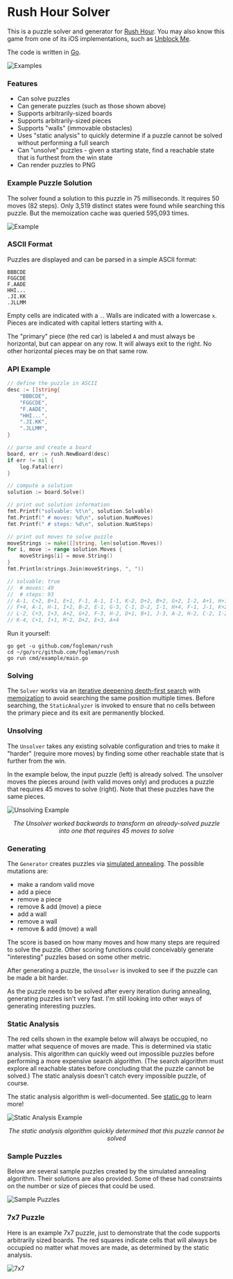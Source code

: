 # Rush Hour Solver

This is a puzzle solver and generator for [Rush Hour](https://en.wikipedia.org/wiki/Rush_Hour_(puzzle)).
You may also know this game from one of its iOS implementations, such as [Unblock Me](https://itunes.apple.com/us/app/unblock-me/id315019111?mt=8).

The code is written in [Go](https://golang.org/).

![Examples](https://i.imgur.com/YlT8Y39.png)

### Features

- Can solve puzzles
- Can generate puzzles (such as those shown above)
- Supports arbitrarily-sized boards
- Supports arbitrarily-sized pieces
- Supports "walls" (immovable obstacles)
- Uses "static analysis" to quickly determine if a puzzle cannot be solved without performing a full search
- Can "unsolve" puzzles - given a starting state, find a reachable state that is furthest from the win state
- Can render puzzles to PNG

### Example Puzzle Solution

The solver found a solution to this puzzle in 75 milliseconds. It requires 50 moves (82 steps). Only 3,519 distinct states were found while searching this puzzle. But the memoization cache was queried 595,093 times.

![Example](https://i.imgur.com/eWnPtLo.gif)

### ASCII Format

Puzzles are displayed and can be parsed in a simple ASCII format:

```
BBBCDE
FGGCDE
F.AADE
HHI...
.JI.KK
.JLLMM
```

Empty cells are indicated with a `.`. Walls are indicated with a lowercase `x`. Pieces are indicated with capital letters starting with `A`.

The "primary" piece (the red car) is labeled `A` and must always be horizontal, but can appear on any row. It will always exit to the right. No other horizontal pieces may be on that same row.

### API Example

```go
// define the puzzle in ASCII
desc := []string{
	"BBBCDE",
	"FGGCDE",
	"F.AADE",
	"HHI...",
	".JI.KK",
	".JLLMM",
}

// parse and create a board
board, err := rush.NewBoard(desc)
if err != nil {
	log.Fatal(err)
}

// compute a solution
solution := board.Solve()

// print out solution information
fmt.Printf("solvable: %t\n", solution.Solvable)
fmt.Printf(" # moves: %d\n", solution.NumMoves)
fmt.Printf(" # steps: %d\n", solution.NumSteps)

// print out moves to solve puzzle
moveStrings := make([]string, len(solution.Moves))
for i, move := range solution.Moves {
	moveStrings[i] = move.String()
}
fmt.Println(strings.Join(moveStrings, ", "))

// solvable: true
//  # moves: 49
//  # steps: 93
// A-1, C+2, B+1, E+1, F-1, A-1, I-1, K-2, D+2, B+2, G+2, I-2, A+1, H+1,
// F+4, A-1, H-1, I+2, B-2, E-1, G-3, C-1, D-2, I-1, H+4, F-1, J-1, K+2,
// L-2, C+3, I+3, A+2, G+2, F-3, H-2, D+1, B+1, J-3, A-2, H-2, C-2, I-2,
// K-4, C+1, I+1, M-2, D+2, E+3, A+4
```

Run it yourself:

```
go get -u github.com/fogleman/rush
cd ~/go/src/github.com/fogleman/rush
go run cmd/example/main.go
```

### Solving

The `Solver` works via an [iterative deepening depth-first search](https://en.wikipedia.org/wiki/Iterative_deepening_depth-first_search) with [memoization](https://en.wikipedia.org/wiki/Memoization) to avoid searching the same position multiple times. Before searching, the `StaticAnalyzer` is invoked to ensure that no cells between the primary piece and its exit are permanently blocked.

### Unsolving

The `Unsolver` takes any existing solvable configuration and tries to make it "harder" (require more moves) by finding some other reachable state that is further from the win.

In the example below, the input puzzle (left) is already solved. The unsolver moves the pieces around (with valid moves only) and produces a puzzle that requires 45 moves to solve (right). Note that these puzzles have the same pieces.

![Unsolving Example](https://i.imgur.com/QNSKKU5.png)

<p align="center"><i>The Unsolver worked backwards to transform an already-solved puzzle into one that requires 45 moves to solve</i></p>

### Generating

The `Generator` creates puzzles via [simulated annealing](https://en.wikipedia.org/wiki/Simulated_annealing). The possible mutations are:

- make a random valid move
- add a piece
- remove a piece
- remove & add (move) a piece
- add a wall
- remove a wall
- remove & add (move) a wall

The score is based on how many moves and how many steps are required to solve the puzzle. Other scoring functions could conceivably generate "interesting" puzzles based on some other metric.

After generating a puzzle, the `Unsolver` is invoked to see if the puzzle can be made a bit harder.

As the puzzle needs to be solved after every iteration during annealing, generating puzzles isn't very fast. I'm still looking into other ways of generating interesting puzzles.

### Static Analysis

The red cells shown in the example below will always be occupied, no matter what sequence of moves are made. This is determined via static analysis. This algorithm can quickly weed out impossible puzzles before performing a more expensive search algorithm. (The search algorithm must explore all reachable states before concluding that the puzzle cannot be solved.) The static analysis doesn't catch every impossible puzzle, of course.

The static analysis algorithm is well-documented. See [static.go](https://github.com/fogleman/rush/blob/master/static.go) to learn more!

![Static Analysis Example](https://i.imgur.com/ZHs3XHp.png)

<p align="center"><i>The static analysis algorithm quickly determined that this puzzle cannot be solved</i></p>

### Sample Puzzles

Below are several sample puzzles created by the simulated annealing algorithm. Their solutions are also provided. Some of these had constraints on the number or size of pieces that could be used.

![Sample Puzzles](https://i.imgur.com/YuEUSmr.png)

### 7x7 Puzzle

Here is an example 7x7 puzzle, just to demonstrate that the code supports arbitrarily sized boards. The red squares indicate cells that will always be occupied no matter what moves are made, as determined by the static analysis.

![7x7](https://i.imgur.com/uyUyyEW.png)
